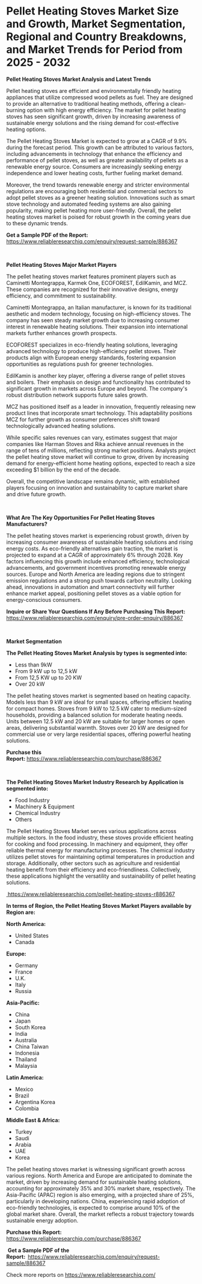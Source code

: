 <p><h1>Pellet Heating Stoves Market Size and Growth, Market Segmentation, Regional and Country Breakdowns, and Market Trends for Period from 2025 -  2032</h1></p><p><strong>Pellet Heating Stoves Market Analysis and Latest Trends</strong></p>
<p><p>Pellet heating stoves are efficient and environmentally friendly heating appliances that utilize compressed wood pellets as fuel. They are designed to provide an alternative to traditional heating methods, offering a clean-burning option with high energy efficiency. The market for pellet heating stoves has seen significant growth, driven by increasing awareness of sustainable energy solutions and the rising demand for cost-effective heating options.</p><p>The Pellet Heating Stoves Market is expected to grow at a CAGR of 9.9% during the forecast period. This growth can be attributed to various factors, including advancements in technology that enhance the efficiency and performance of pellet stoves, as well as greater availability of pellets as a renewable energy source. Consumers are increasingly seeking energy independence and lower heating costs, further fueling market demand.</p><p>Moreover, the trend towards renewable energy and stricter environmental regulations are encouraging both residential and commercial sectors to adopt pellet stoves as a greener heating solution. Innovations such as smart stove technology and automated feeding systems are also gaining popularity, making pellet heating more user-friendly. Overall, the pellet heating stoves market is poised for robust growth in the coming years due to these dynamic trends.</p></p>
<p><strong>Get a Sample PDF of the Report:&nbsp;</strong> <a href="https://www.reliableresearchiq.com/enquiry/request-sample/886367?utm_campaign=2117&utm_medium=2&utm_source=Github&utm_content=ia&utm_term=19022025&utm_id=pellet-heating-stoves">https://www.reliableresearchiq.com/enquiry/request-sample/886367</a></p>
<p>&nbsp;</p>
<p><strong>Pellet Heating Stoves Major Market Players</strong></p>
<p><p>The pellet heating stoves market features prominent players such as Caminetti Montegrappa, Karmek One, ECOFOREST, EdilKamin, and MCZ. These companies are recognized for their innovative designs, energy efficiency, and commitment to sustainability.</p><p>Caminetti Montegrappa, an Italian manufacturer, is known for its traditional aesthetic and modern technology, focusing on high-efficiency stoves. The company has seen steady market growth due to increasing consumer interest in renewable heating solutions. Their expansion into international markets further enhances growth prospects.</p><p>ECOFOREST specializes in eco-friendly heating solutions, leveraging advanced technology to produce high-efficiency pellet stoves. Their products align with European energy standards, fostering expansion opportunities as regulations push for greener technologies.</p><p>EdilKamin is another key player, offering a diverse range of pellet stoves and boilers. Their emphasis on design and functionality has contributed to significant growth in markets across Europe and beyond. The company's robust distribution network supports future sales growth.</p><p>MCZ has positioned itself as a leader in innovation, frequently releasing new product lines that incorporate smart technology. This adaptability positions MCZ for further growth as consumer preferences shift toward technologically advanced heating solutions.</p><p>While specific sales revenues can vary, estimates suggest that major companies like Harman Stoves and Rika achieve annual revenues in the range of tens of millions, reflecting strong market positions. Analysts project the pellet heating stove market will continue to grow, driven by increasing demand for energy-efficient home heating options, expected to reach a size exceeding $1 billion by the end of the decade.</p><p>Overall, the competitive landscape remains dynamic, with established players focusing on innovation and sustainability to capture market share and drive future growth.</p></p>
<p>&nbsp;</p>
<p><strong>What Are The Key Opportunities For Pellet Heating Stoves Manufacturers?</strong></p>
<p><p>The pellet heating stoves market is experiencing robust growth, driven by increasing consumer awareness of sustainable heating solutions and rising energy costs. As eco-friendly alternatives gain traction, the market is projected to expand at a CAGR of approximately 6% through 2028. Key factors influencing this growth include enhanced efficiency, technological advancements, and government incentives promoting renewable energy sources. Europe and North America are leading regions due to stringent emission regulations and a strong push towards carbon neutrality. Looking ahead, innovations in automation and smart connectivity will further enhance market appeal, positioning pellet stoves as a viable option for energy-conscious consumers.</p></p>
<p><strong>Inquire or Share Your Questions If Any Before Purchasing This Report:</strong> <a href="https://www.reliableresearchiq.com/enquiry/pre-order-enquiry/886367?utm_campaign=2117&utm_medium=2&utm_source=Github&utm_content=ia&utm_term=19022025&utm_id=pellet-heating-stoves">https://www.reliableresearchiq.com/enquiry/pre-order-enquiry/886367</a></p>
<p>&nbsp;</p>
<p><strong>Market Segmentation</strong></p>
<p><strong>The Pellet Heating Stoves Market Analysis by types is segmented into:</strong></p>
<p><ul><li>Less than 9kW</li><li>From 9 kW up to 12,5 kW</li><li>From 12,5 KW up to 20 KW</li><li>Over 20 kW</li></ul></p>
<p><p>The pellet heating stoves market is segmented based on heating capacity. Models less than 9 kW are ideal for small spaces, offering efficient heating for compact homes. Stoves from 9 kW to 12.5 kW cater to medium-sized households, providing a balanced solution for moderate heating needs. Units between 12.5 kW and 20 kW are suitable for larger homes or open areas, delivering substantial warmth. Stoves over 20 kW are designed for commercial use or very large residential spaces, offering powerful heating solutions.</p></p>
<p><strong>Purchase this Report:&nbsp;</strong><a href="https://www.reliableresearchiq.com/purchase/886367?utm_campaign=2117&utm_medium=2&utm_source=Github&utm_content=ia&utm_term=19022025&utm_id=pellet-heating-stoves">https://www.reliableresearchiq.com/purchase/886367</a></p>
<p>&nbsp;</p>
<p><strong>The Pellet Heating Stoves Market Industry Research by Application is segmented into:</strong></p>
<p><ul><li>Food Industry</li><li>Machinery & Equipment</li><li>Chemical Industry</li><li>Others</li></ul></p>
<p><p>The Pellet Heating Stoves Market serves various applications across multiple sectors. In the food industry, these stoves provide efficient heating for cooking and food processing. In machinery and equipment, they offer reliable thermal energy for manufacturing processes. The chemical industry utilizes pellet stoves for maintaining optimal temperatures in production and storage. Additionally, other sectors such as agriculture and residential heating benefit from their efficiency and eco-friendliness. Collectively, these applications highlight the versatility and sustainability of pellet heating solutions.</p></p>
<p><a href="https://www.reliableresearchiq.com/pellet-heating-stoves-r886367?utm_campaign=2117&utm_medium=2&utm_source=Github&utm_content=ia&utm_term=19022025&utm_id=pellet-heating-stoves">&nbsp;https://www.reliableresearchiq.com/pellet-heating-stoves-r886367</a></p>
<p><strong>In terms of Region, the Pellet Heating Stoves Market Players available by Region are:</strong></p>
<p>
    <p> <strong> North America: </strong>
        <ul>
            <li>United States</li>
            <li>Canada</li>
        </ul>
        </p> 
    <p> <strong> Europe: </strong>
        <ul>
            <li>Germany</li>
            <li>France</li>
            <li>U.K.</li>
            <li>Italy</li>
            <li>Russia</li>
        </ul>
        </p> 
    <p> <strong> Asia-Pacific: </strong>
        <ul>
            <li>China</li>
            <li>Japan</li>
            <li>South Korea</li>
            <li>India</li>
            <li>Australia</li>
            <li>China Taiwan</li>
            <li>Indonesia</li>
            <li>Thailand</li>
            <li>Malaysia</li>
        </ul>
        </p> 
    <p> <strong> Latin America: </strong>
        <ul>
            <li>Mexico</li>
            <li>Brazil</li>
            <li>Argentina Korea</li>
            <li>Colombia</li>
        </ul>
        </p> 
    <p> <strong> Middle East & Africa: </strong>
        <ul>
            <li>Turkey</li>
            <li>Saudi</li>
            <li>Arabia</li>
            <li>UAE</li>
            <li>Korea</li>
        </ul>
    </p>
    </p>
<p><p>The pellet heating stoves market is witnessing significant growth across various regions. North America and Europe are anticipated to dominate the market, driven by increasing demand for sustainable heating solutions, accounting for approximately 35% and 30% market share, respectively. The Asia-Pacific (APAC) region is also emerging, with a projected share of 25%, particularly in developing nations. China, experiencing rapid adoption of eco-friendly technologies, is expected to comprise around 10% of the global market share. Overall, the market reflects a robust trajectory towards sustainable energy adoption.</p></p>
<p><strong>Purchase this Report: </strong><a href="https://www.reliableresearchiq.com/purchase/886367?utm_campaign=2117&utm_medium=2&utm_source=Github&utm_content=ia&utm_term=19022025&utm_id=pellet-heating-stoves">https://www.reliableresearchiq.com/purchase/886367</a></p>
<p>&nbsp;<strong>Get a Sample PDF of the Report:&nbsp;&nbsp;</strong><a href="https://www.reliableresearchiq.com/enquiry/request-sample/886367?utm_campaign=2117&utm_medium=2&utm_source=Github&utm_content=ia&utm_term=19022025&utm_id=pellet-heating-stoves">https://www.reliableresearchiq.com/enquiry/request-sample/886367</a></p>
<p><strong></strong></p>
<p>Check more reports on <a href="https://www.reliableresearchiq.com/?utm_campaign=2117&utm_medium=2&utm_source=Github&utm_content=ia&utm_term=19022025&utm_id=pellet-heating-stoves">https://www.reliableresearchiq.com/</a></p>